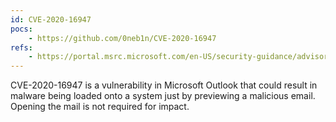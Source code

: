 ```yaml
---
id: CVE-2020-16947
pocs:
    - https://github.com/0neb1n/CVE-2020-16947
refs:
    - https://portal.msrc.microsoft.com/en-US/security-guidance/advisory/CVE-2020-16947
---
```

CVE-2020-16947 is a vulnerability in Microsoft Outlook that could result in malware being loaded onto a system just by previewing a malicious email. Opening the mail is not required for impact.


